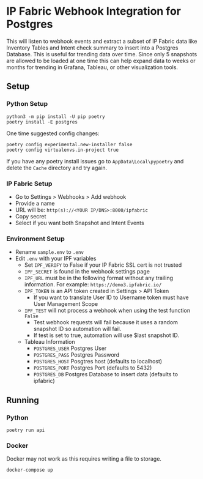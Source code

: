 # IP Fabric Webhook Integration for Postgres
This will listen to webhook events and extract a subset of IP Fabric data like Inventory Tables and
Intent check summary to insert into a Postgres Database.  This is useful for trending data over time.
Since only 5 snapshots are allowed to be loaded at one time this can help expand data to weeks or months
for trending in Grafana, Tableau, or other visualization tools.


## Setup

### <a id="python-setup"></a> Python Setup
```shell
python3 -m pip install -U pip poetry
poetry install -E postgres
```
One time suggested config changes:
```shell
poetry config experimental.new-installer false
poetry config virtualenvs.in-project true
```

If you have any poetry install issues go to `AppData\Local\pypoetry` and delete the `Cache` directory and try again.

### IP Fabric Setup

- Go to Settings > Webhooks > Add webhook
- Provide a name
- URL will be: `http(s)://<YOUR IP/DNS>:8000/ipfabric`
- Copy secret
- Select if you want both Snapshot and Intent Events

### Environment Setup

- Rename `sample.env` to `.env`
- Edit `.env` with your IPF variables
    - Set `IPF_VERIFY` to False if your IP Fabric SSL cert is not trusted
    - `IPF_SECRET` is found in the webhook settings page
    - `IPF_URL` must be in the following format without any trailing information. For example: `https://demo3.ipfabric.io/`
    - `IPF_TOKEN` is an API token created in Settings > API Token
        - If you want to translate User ID to Username token must have User Management Scope
    - `IPF_TEST` will not process a webhook when using the test function `False`
      - Test webhook requests will fail because it uses a random snapshot ID so automation will fail.
      - If test is set to true, automation will use $last snapshot ID.
    - Tableau Information
      - `POSTGRES_USER` Postgres User
      - `POSTGRES_PASS` Postgres Password
      - `POSTGRES_HOST` Posgtres host (defaults to localhost)
      - `POSTGRES_PORT` Postgres Port (defaults to 5432)
      - `POSTGRES_DB` Postgres Database to insert data (defaults to ipfabric)

## Running

### Python

```shell
poetry run api
```

### Docker
Docker may not work as this requires writing a file to storage.

```shell
docker-compose up
```

